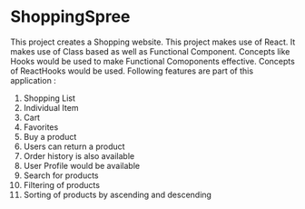 # ShoppingSpree

This project creates a Shopping website.
This project makes use of React.
It makes use of Class based as well as Functional Component.
Concepts like Hooks would be used to make Functional Comoponents effective.
Concepts of ReactHooks would be used.
Following features are part of this application :

1. Shopping List
2. Individual Item
3. Cart
4. Favorites
5. Buy a product
6. Users can return a product
7. Order history is also available
8. User Profile would be available
9. Search for products
10. Filtering of products
11. Sorting of products by ascending and descending

